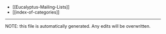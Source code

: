 * [[Eucalyptus-Mailing-Lists]]
* [[index-of-categories]]

*****
NOTE: this file is automatically generated. Any edits will be overwritten.
